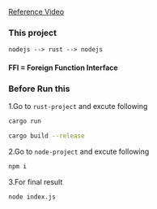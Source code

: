 [Reference Video](https://youtu.be/kkc2Z_PI8E8?si=PWL1KIniwGUYXO-j)

### This project
```
nodejs --> rust --> nodejs
```

#### FFI = Foreign Function Interface


### Before Run this

1.Go to `rust-project` and excute following
```bash
cargo run
```
```bash
cargo build --release
```
2.Go to `node-project` and excute following
```bash
npm i
```
3.For final result
```bash
node index.js
```